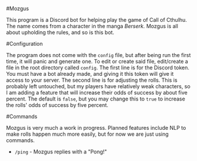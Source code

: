 #Mozgus

This program is a Discord bot for helping play the game of Call of Cthulhu.
The name comes from a character in the manga *Berserk.* Mozgus is all about
upholding the rules, and so is this bot.

#Configuration

The program does not come with the `config` file, but after being run the
first time, it will panic and generate one. To edit or create said file,
edit/create a file in the root directory called `config`. The first
line is for the Discord token. You must have a bot already made, and giving
it this token will give it access to your server. The second line is for
adjusting the rolls. This is probably left untouched, but my players have
relatively weak characters, so I am adding a feature that will increase
their odds of success by about five percent. The default is `false`, but
you may change this to `true` to increase the rolls' odds of success by
five percent.

#Commands

Mozgus is very much a work in progress. Planned features include NLP
to make rolls happen much more easily, but for now we are just using
commands.

* `/ping` - Mozgus replies with a "Pong!"
